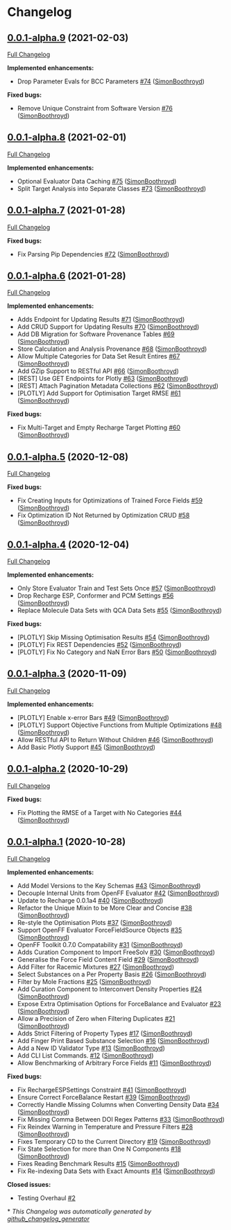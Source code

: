 # Changelog

## [0.0.1-alpha.9](https://github.com/simonboothroyd/nonbonded/tree/0.0.1-alpha.9) (2021-02-03)

[Full Changelog](https://github.com/simonboothroyd/nonbonded/compare/0.0.1-alpha.8...0.0.1-alpha.9)

**Implemented enhancements:**

- Drop Parameter Evals for BCC Parameters [\#74](https://github.com/SimonBoothroyd/nonbonded/pull/74) ([SimonBoothroyd](https://github.com/SimonBoothroyd))

**Fixed bugs:**

- Remove Unique Constraint from Software Version [\#76](https://github.com/SimonBoothroyd/nonbonded/pull/76) ([SimonBoothroyd](https://github.com/SimonBoothroyd))

## [0.0.1-alpha.8](https://github.com/simonboothroyd/nonbonded/tree/0.0.1-alpha.8) (2021-02-01)

[Full Changelog](https://github.com/simonboothroyd/nonbonded/compare/0.0.1-alpha.7...0.0.1-alpha.8)

**Implemented enhancements:**

- Optional Evaluator Data Caching [\#75](https://github.com/SimonBoothroyd/nonbonded/pull/75) ([SimonBoothroyd](https://github.com/SimonBoothroyd))
- Split Target Analysis into Separate Classes [\#73](https://github.com/SimonBoothroyd/nonbonded/pull/73) ([SimonBoothroyd](https://github.com/SimonBoothroyd))

## [0.0.1-alpha.7](https://github.com/simonboothroyd/nonbonded/tree/0.0.1-alpha.7) (2021-01-28)

[Full Changelog](https://github.com/simonboothroyd/nonbonded/compare/0.0.1-alpha.6...0.0.1-alpha.7)

**Fixed bugs:**

- Fix Parsing Pip Dependencies [\#72](https://github.com/SimonBoothroyd/nonbonded/pull/72) ([SimonBoothroyd](https://github.com/SimonBoothroyd))

## [0.0.1-alpha.6](https://github.com/simonboothroyd/nonbonded/tree/0.0.1-alpha.6) (2021-01-28)

[Full Changelog](https://github.com/simonboothroyd/nonbonded/compare/0.0.1-alpha.5...0.0.1-alpha.6)

**Implemented enhancements:**

- Adds Endpoint for Updating Results [\#71](https://github.com/SimonBoothroyd/nonbonded/pull/71) ([SimonBoothroyd](https://github.com/SimonBoothroyd))
- Add CRUD Support for Updating Results [\#70](https://github.com/SimonBoothroyd/nonbonded/pull/70) ([SimonBoothroyd](https://github.com/SimonBoothroyd))
- Add DB Migration for Software Provenance Tables [\#69](https://github.com/SimonBoothroyd/nonbonded/pull/69) ([SimonBoothroyd](https://github.com/SimonBoothroyd))
- Store Calculation and Analysis Provenance [\#68](https://github.com/SimonBoothroyd/nonbonded/pull/68) ([SimonBoothroyd](https://github.com/SimonBoothroyd))
- Allow Multiple Categories for Data Set Result Entires [\#67](https://github.com/SimonBoothroyd/nonbonded/pull/67) ([SimonBoothroyd](https://github.com/SimonBoothroyd))
- Add GZip Support to RESTful API [\#66](https://github.com/SimonBoothroyd/nonbonded/pull/66) ([SimonBoothroyd](https://github.com/SimonBoothroyd))
- \[REST\] Use GET Endpoints for Plotly [\#63](https://github.com/SimonBoothroyd/nonbonded/pull/63) ([SimonBoothroyd](https://github.com/SimonBoothroyd))
- \[REST\] Attach Pagination Metadata Collections [\#62](https://github.com/SimonBoothroyd/nonbonded/pull/62) ([SimonBoothroyd](https://github.com/SimonBoothroyd))
- \[PLOTLY\] Add Support for Optimisation Target RMSE [\#61](https://github.com/SimonBoothroyd/nonbonded/pull/61) ([SimonBoothroyd](https://github.com/SimonBoothroyd))

**Fixed bugs:**

- Fix Multi-Target and Empty Recharge Target Plotting [\#60](https://github.com/SimonBoothroyd/nonbonded/pull/60) ([SimonBoothroyd](https://github.com/SimonBoothroyd))

## [0.0.1-alpha.5](https://github.com/simonboothroyd/nonbonded/tree/0.0.1-alpha.5) (2020-12-08)

[Full Changelog](https://github.com/simonboothroyd/nonbonded/compare/0.0.1-alpha.4...0.0.1-alpha.5)

**Fixed bugs:**

- Fix Creating Inputs for Optimizations of Trained Force Fields [\#59](https://github.com/SimonBoothroyd/nonbonded/pull/59) ([SimonBoothroyd](https://github.com/SimonBoothroyd))
- Fix Optimization ID Not Returned by Optimization CRUD [\#58](https://github.com/SimonBoothroyd/nonbonded/pull/58) ([SimonBoothroyd](https://github.com/SimonBoothroyd))

## [0.0.1-alpha.4](https://github.com/simonboothroyd/nonbonded/tree/0.0.1-alpha.4) (2020-12-04)

[Full Changelog](https://github.com/simonboothroyd/nonbonded/compare/0.0.1-alpha.3...0.0.1-alpha.4)

**Implemented enhancements:**

- Only Store Evaluator Train and Test Sets Once [\#57](https://github.com/SimonBoothroyd/nonbonded/pull/57) ([SimonBoothroyd](https://github.com/SimonBoothroyd))
- Drop Recharge ESP, Conformer and PCM Settings [\#56](https://github.com/SimonBoothroyd/nonbonded/pull/56) ([SimonBoothroyd](https://github.com/SimonBoothroyd))
- Replace Molecule Data Sets with QCA Data Sets [\#55](https://github.com/SimonBoothroyd/nonbonded/pull/55) ([SimonBoothroyd](https://github.com/SimonBoothroyd))

**Fixed bugs:**

- \[PLOTLY\] Skip Missing Optimisation Results [\#54](https://github.com/SimonBoothroyd/nonbonded/pull/54) ([SimonBoothroyd](https://github.com/SimonBoothroyd))
- \[PLOTLY\] Fix REST Dependencies [\#52](https://github.com/SimonBoothroyd/nonbonded/pull/52) ([SimonBoothroyd](https://github.com/SimonBoothroyd))
- \[PLOTLY\] Fix No Category and NaN Error Bars [\#50](https://github.com/SimonBoothroyd/nonbonded/pull/50) ([SimonBoothroyd](https://github.com/SimonBoothroyd))

## [0.0.1-alpha.3](https://github.com/simonboothroyd/nonbonded/tree/0.0.1-alpha.3) (2020-11-09)

[Full Changelog](https://github.com/simonboothroyd/nonbonded/compare/0.0.1-alpha.2...0.0.1-alpha.3)

**Implemented enhancements:**

- \[PLOTLY\] Enable x-error Bars [\#49](https://github.com/SimonBoothroyd/nonbonded/pull/49) ([SimonBoothroyd](https://github.com/SimonBoothroyd))
- \[PLOTLY\] Support Objective Functions from Multiple Optimizations [\#48](https://github.com/SimonBoothroyd/nonbonded/pull/48) ([SimonBoothroyd](https://github.com/SimonBoothroyd))
- Allow RESTful API to Return Without Children [\#46](https://github.com/SimonBoothroyd/nonbonded/pull/46) ([SimonBoothroyd](https://github.com/SimonBoothroyd))
- Add Basic Plotly Support [\#45](https://github.com/SimonBoothroyd/nonbonded/pull/45) ([SimonBoothroyd](https://github.com/SimonBoothroyd))

## [0.0.1-alpha.2](https://github.com/simonboothroyd/nonbonded/tree/0.0.1-alpha.2) (2020-10-29)

[Full Changelog](https://github.com/simonboothroyd/nonbonded/compare/0.0.1-alpha.1...0.0.1-alpha.2)

**Fixed bugs:**

- Fix Plotting the RMSE of a Target with No Categories [\#44](https://github.com/SimonBoothroyd/nonbonded/pull/44) ([SimonBoothroyd](https://github.com/SimonBoothroyd))

## [0.0.1-alpha.1](https://github.com/simonboothroyd/nonbonded/tree/0.0.1-alpha.1) (2020-10-28)

[Full Changelog](https://github.com/simonboothroyd/nonbonded/compare/e1255e0a982337aa37e044650905394d220a2d31...0.0.1-alpha.1)

**Implemented enhancements:**

- Add Model Versions to the Key Schemas [\#43](https://github.com/SimonBoothroyd/nonbonded/pull/43) ([SimonBoothroyd](https://github.com/SimonBoothroyd))
- Decouple Internal Units from OpenFF Evaluator [\#42](https://github.com/SimonBoothroyd/nonbonded/pull/42) ([SimonBoothroyd](https://github.com/SimonBoothroyd))
- Update to Recharge 0.0.1a4 [\#40](https://github.com/SimonBoothroyd/nonbonded/pull/40) ([SimonBoothroyd](https://github.com/SimonBoothroyd))
- Refactor the Unique Mixin to be More Clear and Concise [\#38](https://github.com/SimonBoothroyd/nonbonded/pull/38) ([SimonBoothroyd](https://github.com/SimonBoothroyd))
- Re-style the Optimisation Plots [\#37](https://github.com/SimonBoothroyd/nonbonded/pull/37) ([SimonBoothroyd](https://github.com/SimonBoothroyd))
- Support OpenFF Evaluator ForceFieldSource Objects [\#35](https://github.com/SimonBoothroyd/nonbonded/pull/35) ([SimonBoothroyd](https://github.com/SimonBoothroyd))
- OpenFF Toolkit 0.7.0 Compatability [\#31](https://github.com/SimonBoothroyd/nonbonded/pull/31) ([SimonBoothroyd](https://github.com/SimonBoothroyd))
- Adds Curation Component to Import FreeSolv [\#30](https://github.com/SimonBoothroyd/nonbonded/pull/30) ([SimonBoothroyd](https://github.com/SimonBoothroyd))
- Generalise the Force Field Content Field [\#29](https://github.com/SimonBoothroyd/nonbonded/pull/29) ([SimonBoothroyd](https://github.com/SimonBoothroyd))
- Add Filter for Racemic Mixtures [\#27](https://github.com/SimonBoothroyd/nonbonded/pull/27) ([SimonBoothroyd](https://github.com/SimonBoothroyd))
- Select Substances on a Per Property Basis [\#26](https://github.com/SimonBoothroyd/nonbonded/pull/26) ([SimonBoothroyd](https://github.com/SimonBoothroyd))
- Filter by Mole Fractions [\#25](https://github.com/SimonBoothroyd/nonbonded/pull/25) ([SimonBoothroyd](https://github.com/SimonBoothroyd))
- Add Curation Component to Interconvert Density Properties [\#24](https://github.com/SimonBoothroyd/nonbonded/pull/24) ([SimonBoothroyd](https://github.com/SimonBoothroyd))
- Expose Extra Optimisation Options for ForceBalance and Evaluator [\#23](https://github.com/SimonBoothroyd/nonbonded/pull/23) ([SimonBoothroyd](https://github.com/SimonBoothroyd))
- Allow a Precision of Zero when Filtering Duplicates [\#21](https://github.com/SimonBoothroyd/nonbonded/pull/21) ([SimonBoothroyd](https://github.com/SimonBoothroyd))
- Adds Strict Filtering of Property Types [\#17](https://github.com/SimonBoothroyd/nonbonded/pull/17) ([SimonBoothroyd](https://github.com/SimonBoothroyd))
- Add Finger Print Based Substance Selection [\#16](https://github.com/SimonBoothroyd/nonbonded/pull/16) ([SimonBoothroyd](https://github.com/SimonBoothroyd))
- Add a New ID Validator Type [\#13](https://github.com/SimonBoothroyd/nonbonded/pull/13) ([SimonBoothroyd](https://github.com/SimonBoothroyd))
- Add CLI List Commands. [\#12](https://github.com/SimonBoothroyd/nonbonded/pull/12) ([SimonBoothroyd](https://github.com/SimonBoothroyd))
- Allow Benchmarking of Arbitrary Force Fields [\#11](https://github.com/SimonBoothroyd/nonbonded/pull/11) ([SimonBoothroyd](https://github.com/SimonBoothroyd))

**Fixed bugs:**

- Fix RechargeESPSettings Constraint [\#41](https://github.com/SimonBoothroyd/nonbonded/pull/41) ([SimonBoothroyd](https://github.com/SimonBoothroyd))
- Ensure Correct ForceBalance Restart [\#39](https://github.com/SimonBoothroyd/nonbonded/pull/39) ([SimonBoothroyd](https://github.com/SimonBoothroyd))
- Correctly Handle Missing Columns when Converting Density Data [\#34](https://github.com/SimonBoothroyd/nonbonded/pull/34) ([SimonBoothroyd](https://github.com/SimonBoothroyd))
- Fix Missing Comma Between DOI Regex Patterns [\#33](https://github.com/SimonBoothroyd/nonbonded/pull/33) ([SimonBoothroyd](https://github.com/SimonBoothroyd))
- Fix Reindex Warning in Temperature and Pressure Filters [\#28](https://github.com/SimonBoothroyd/nonbonded/pull/28) ([SimonBoothroyd](https://github.com/SimonBoothroyd))
- Fixes Temporary CD to the Current Directory [\#19](https://github.com/SimonBoothroyd/nonbonded/pull/19) ([SimonBoothroyd](https://github.com/SimonBoothroyd))
- Fix State Selection for more than One N Components [\#18](https://github.com/SimonBoothroyd/nonbonded/pull/18) ([SimonBoothroyd](https://github.com/SimonBoothroyd))
- Fixes Reading Benchmark Results [\#15](https://github.com/SimonBoothroyd/nonbonded/pull/15) ([SimonBoothroyd](https://github.com/SimonBoothroyd))
- Fix Re-indexing Data Sets with Exact Amounts [\#14](https://github.com/SimonBoothroyd/nonbonded/pull/14) ([SimonBoothroyd](https://github.com/SimonBoothroyd))

**Closed issues:**

- Testing Overhaul [\#2](https://github.com/SimonBoothroyd/nonbonded/issues/2)



\* *This Changelog was automatically generated by [github_changelog_generator](https://github.com/github-changelog-generator/github-changelog-generator)*
